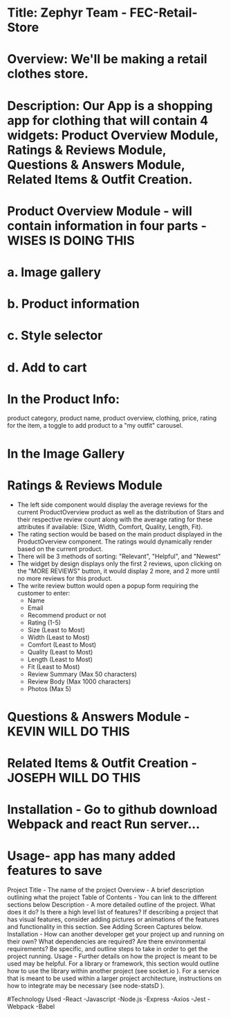 # Title: Zephyr Team - FEC-Retail-Store

# Overview: We'll be making a retail clothes store.

# Description: Our App is a shopping app for clothing that will contain 4 widgets: Product Overview Module, Ratings & Reviews Module, Questions & Answers Module, Related Items & Outfit Creation.

# Product Overview Module - will contain information in four parts - WISES IS DOING THIS

# a. Image gallery

# b. Product information

# c. Style selector

# d. Add to cart

# In the Product Info:

product category,
product name,
product overview,
clothing,
price,
rating for the item,
a toggle to add product to a "my outfit" carousel.

# In the Image Gallery

# Ratings & Reviews Module
- The left side component would display the average reviews for the current ProductOverview product as well as the distribution of Stars and their respective review count along with the average rating for these attributes if available: (Size, Width, Comfort, Quality, Length, Fit).
- The rating section would be based on the main product displayed in the ProductOverview component. The ratings would dynamically render based on the current product.
- There will be 3 methods of sorting: "Relevant", "Helpful", and "Newest"
- The widget by design displays only the first 2 reviews, upon clicking on the "MORE REVIEWS" button, it would display 2 more, and 2 more until no more reviews for this product.
- The write review button would open a popup form requiring the customer to enter:
  - Name
  - Email
  - Recommend product or not
  - Rating (1-5)
  - Size (Least to Most)
  - Width (Least to Most)
  - Comfort (Least to Most)
  - Quality (Least to Most)
  - Length (Least to Most)
  - Fit (Least to Most)
  - Review Summary (Max 50 characters)
  - Review Body (Max 1000 characters)
  - Photos (Max 5)

# Questions & Answers Module - KEVIN WILL DO THIS

# Related Items & Outfit Creation - JOSEPH WILL DO THIS

# Installation - Go to github download Webpack and react Run server...

# Usage- app has many added features to save

Project Title - The name of the project
Overview - A brief description outlining what the project
Table of Contents - You can link to the different sections below
Description - A more detailed outline of the project. What does it do? Is there a high level list of features? If describing a project that has visual features, consider adding pictures or animations of the features and functionality in this section. See Adding Screen Captures below.
Installation - How can another developer get your project up and running on their own? What dependencies are required? Are there environmental requirements? Be specific, and outline steps to take in order to get the project running.
Usage - Further details on how the project is meant to be used may be helpful. For a library or framework, this section would outline how to use the library within another project (see socket.io ). For a service that is meant to be used within a larger project architecture, instructions on how to integrate may be necessary (see node-statsD ).

#Technology Used
-React
-Javascript
-Node.js
-Express
-Axios
-Jest
-Webpack
-Babel
